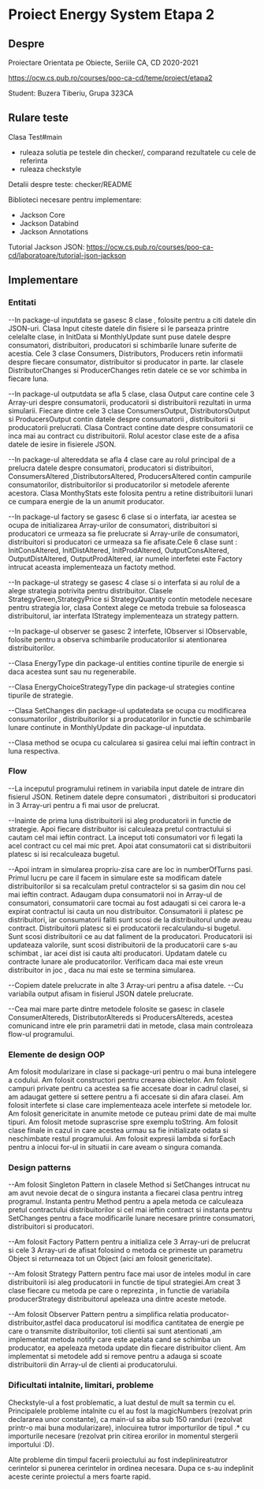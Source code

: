 # Proiect Energy System Etapa 2

## Despre

Proiectare Orientata pe Obiecte, Seriile CA, CD
2020-2021

<https://ocw.cs.pub.ro/courses/poo-ca-cd/teme/proiect/etapa2>

Student: Buzera Tiberiu, Grupa 323CA

## Rulare teste

Clasa Test#main
  * ruleaza solutia pe testele din checker/, comparand rezultatele cu cele de referinta
  * ruleaza checkstyle

Detalii despre teste: checker/README

Biblioteci necesare pentru implementare:
* Jackson Core 
* Jackson Databind 
* Jackson Annotations

Tutorial Jackson JSON: 
<https://ocw.cs.pub.ro/courses/poo-ca-cd/laboratoare/tutorial-json-jackson>

## Implementare

### Entitati

--In package-ul inputdata se gasesc 8 clase , folosite pentru a citi datele din JSON-uri.
Clasa Input citeste datele din fisiere si le parseaza printre celelalte clase,
in InitData si MonthlyUpdate sunt puse datele despre consumatori, distribuitori,
producatori si schimbarile lunare suferite de acestia. 
Cele 3 clase Consumers, Distributors, Producers retin informatii despre fiecare consumator, distribuitor si producator in parte.
Iar clasele DistributorChanges si ProducerChanges retin datele ce se vor schimba in fiecare luna.

--In package-ul outputdata se afla 5 clase, clasa Output care contine cele 3 Array-uri despre consumatorii, producatorii si distribuitorii
rezultati in urma simularii. Fiecare dintre cele 3 clase ConsumersOutput, DistributorsOutput si ProducersOutput 
contin datele despre consumatorii , distribuitorii si producatorii prelucrati. Clasa Contract contine date despre consumatorii
ce inca mai au contract cu distribuitorii. Rolul acestor clase este de a afisa datele de iesire in fisierele JSON.

--In package-ul altereddata se afla 4 clase care au rolul principal de a prelucra datele despre consumatori, producatori si distribuitori,
ConsumersAltered ,DistributorsAltered, ProducersAltered contin campurile consumatorilor, distribuitorilor si producatorilor si 
metodele aferente acestora. Clasa MonthyStats este folosita pentru a retine distribuitorii
lunari ce cumpara energie de la un anumit producator.

--In package-ul factory se gasesc 6 clase si o interfata, iar acestea se ocupa de initializarea 
Array-urilor de consumatori, distribuitori si producatori ce urmeaza sa fie prelucrate si Array-urile de consumatori, distribuitori si producatori
ce urmeaza sa fie afisate.Cele 6 clase sunt : InitConsAltered, InitDistAltered, InitProdAltered,
OutputConsAltered, OutputDistAltered, OutputProdAltered, iar numele interfetei este Factory intrucat
aceasta implementeaza un factoty method.

--In package-ul strategy se gasesc 4 clase si o interfata si au rolul de a alege strategia potrivita pentru 
distribuitor. Clasele StrategyGreen,StrategyPrice si StrategyQuantity contin metodele 
necesare pentru strategia lor, clasa Context alege ce metoda trebuie sa foloseasca distribuitorul, iar interfata
IStrategy implementeaza un strategy pattern.

--In package-ul observer se gasesc 2 interfete, IObserver si IObservable, folosite pentru a observa schimbarile producatorilor si atentionarea distribuitorilor.

--Clasa EnergyType din package-ul entities contine tipurile de energie si daca acestea sunt sau nu regenerabile.

--Clasa EnergyChoiceStrategyType din package-ul strategies contine tipurile de strategie.

--Clasa SetChanges din package-ul updatedata se ocupa cu modificarea consumatorilor , distribuitorilor si a producatorilor 
in functie de schimbarile lunare continute in MonthlyUpdate din package-ul inputdata.

--Clasa method se ocupa cu calcularea si gasirea celui mai ieftin contract in luna respectiva.


### Flow

--La inceputul programului retinem in variabila input datele de intrare din fisierul JSON.
Retinem datele depre consumatori , distribuitori si producatori in 3 Array-uri pentru a fi mai usor de prelucrat.

--Inainte de prima luna distribuitorii isi aleg producatorii in functie de strategie.
Apoi fiecare distribuitor isi calculeaza pretul contractului si cautam cel mai ieftin contract.
La inceput toti consumatori vor fi legati la acel contract cu cel mai mic pret.
Apoi atat consumatorii cat si distribuitorii platesc si isi recalculeaza bugetul.

--Apoi intram in simularea propriu-zisa care are loc in numberOfTurns pasi.
Primul lucru pe care il facem in simulare este sa modificam datele distribuitorilor si sa recalculam pretul contractelor si sa gasim din nou cel mai ieftin contract.
Adaugam dupa consumatorii noi in Array-ul de consumatori, consumatorii care tocmai au fost adaugati
si cei carora le-a expirat contractul isi cauta un nou distribuitor.
Consumatorii ii platesc pe distribuitori, iar consumatorii faliti sunt scosi de la distribuitorul unde aveau contract.
Distribuitorii platesc si ei producatorii recalculandu-si bugetul.
Sunt scosi distribuitorii ce au dat faliment de la producatori.
Producatorii isi updateaza valorile, sunt scosi distribuitorii de la producatorii care s-au schimbat , iar acei dist isi cauta alti producatori.
Updatam datele cu contracte lunare ale producatorilor.
Verificam daca mai este vreun distribuitor in joc , daca nu mai este se termina simularea.

--Copiem datele prelucrate in alte 3 Array-uri pentru a afisa datele.
--Cu variabila output afisam in fisierul JSON datele prelucrate.

--Cea mai mare parte dintre metodele folosite se gasesc in clasele ConsumerAltereds, DistributorAltereds si ProducersAltereds,
acestea comunicand intre ele prin parametrii dati in metode, clasa main controleaza flow-ul programului.

### Elemente de design OOP

Am folosit modularizare in clase si package-uri pentru o mai buna intelegere a codului.
Am folosit constructori pentru crearea obiectelor.
Am folosit campuri private pentru ca acestea sa fie accesate doar in cadrul clasei, si am adaugat gettere si settere pentru a fi accesate si din afara clasei.
Am folosit interfete si clase care implementeaza acele interfete si metodele lor.
Am folosit genericitate in anumite metode ce puteau primi date de mai multe tipuri.
Am folosit metode suprascrise spre exemplu toString.
Am folosit clase finale in cazul in care acestea urmau sa fie initializate odata si neschimbate restul programului.
Am folosit expresii lambda si forEach pentru a inlocui for-ul in situatii in care aveam o singura comanda.

### Design patterns

--Am folosit Singleton Pattern in clasele Method si SetChanges intrucat nu am avut nevoie decat de o singura instanta a fiecarei clasa pentru intreg programul.
Instanta pentru Method pentru a apela metoda ce calculeaza pretul contractului distribuitorilor si cel mai ieftin contract si
instanta pentru SetChanges pentru a face modificarile lunare necesare printre consumatori, distribuitori si producatori.

--Am folosit Factory Pattern pentru a initializa cele 3 Array-uri de prelucrat si cele 3 Array-uri de afisat folosind o metoda ce primeste 
un parametru Object si returneaza tot un Object (aici am folosit genericitate).

--Am folosit Strategy Pattern pentru face mai usor de inteles modul in care distribuitorii isi aleg 
producatorii in functie de tipul strategiei.Am creat 3 clase fiecare cu metoda pe care o reprezinta , in functie de
variabila producerStrategy distribuitorul apeleaza una dintre aceste metode.

--Am folosit Observer Pattern pentru a simplifica relatia producator-distribuitor,astfel daca producatorul isi modifica cantitatea de energie pe care o transmite distribuitorilor,
toti clientii sai sunt atentionati ,am implementat metoda notify care este apelata cand se schimba un producator, ea apeleaza metoda update din fiecare distribuitor client. Am
implementat si metodele add si remove pentru a adauga si scoate distribuitorii din Array-ul 
de clienti ai producatorului.

### Dificultati intalnite, limitari, probleme

Checkstyle-ul a fost problematic, a luat destul de mult sa termin cu el. Principalele 
probleme intalnite cu el au fost la magicNumbers (rezolvat prin declararea unor constante), ca main-ul sa aiba sub 150 randuri (rezolvat printr-o mai buna modularizare), inlocuirea tutror importurilor de tipul .* cu importurile necesare (rezolvat prin citirea erorilor in momentul stergerii importului :D).

Alte probleme din timpul facerii proiectului au fost indeplinireatutror cerintelor si punerea cerintelor in ordinea necesara.
Dupa ce s-au indeplinit aceste cerinte proiectul a mers foarte rapid.

